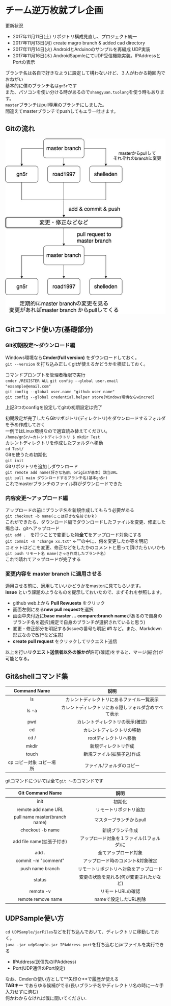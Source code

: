 # チーム逆万枚就プレ企画

更新状況
- 2017年11月11日(土) リポジトリ構成見直し、プロジェクト統一
- 2017年11月13日(月) create magro branch & added cad directory
- 2017年11月14日(火) AndroidとArduinoのサンプルを再編成 UDP実装
- 2017年11月16日(木) AndroidSapmleにてUDP受信機能実装。IPAddressとPortの表示

ブランチ名は各自で好きなように設定して構わないけど、３人がわかる範囲内でおねがい<br>
基本的に僕のブランチ名は`gn5r`です<br>
また、パソコンを使い分ける時があるので`shangyuan.tuolang`を使う時もあります。<br>
`master`ブランチはpull専用のブランチにしました。<br>
間違えてmasterブランチでpushしてもエラー吐きます。

## Gitの流れ
<div align="center">
<img src="./img/project_image.jpg" alt="git操作イメージ">
</div>

## Gitコマンド使い方(基礎部分)

### Git初期設定〜ダウンロード編

Windows環境なら**Cmder(full version)** をダウンロードしておく。<br>
`git --version` を打ち込み正しくgitが使えるかどうかを検証しておく。<br>

コマンドプロンプトを管理者権限で実行<br>
`cmder /REGISTER ALL`
`git config --global user.email "exsample@email.com"`<br>
`git config --global user.name "github user name"`<br>
`git config --global credential.helper store(Windows環境ならwincred)`<br>

上記3つのconfigを設定してgitの初期設定は完了<br>

初期設定が完了したらGitリポジトリ(ディレクトリ)をダウンロードするフォルダを予め作成しておく<br>
一例ではLinux環境なので適宜読み替えてください。<br>
`/home/gn5r/←カレントディレクトリ $ mkdir Test`<br>
カレントディレクトリを作成したフォルダへ移動<br>
`cd Test/`<br>
Gitを使うため初期化<br>
`git init`<br>
Gitリポジトリを追加しダウンロード<br>
`git remote add name(好きな名前。originが基本) 該当URL`<br>
`git pull main ダウンロードするブランチ名(基本gn5r)`<br>
これでmasterブランチのファイル群がダウンロードできた<br>

### 内容変更〜アップロード編

アップロードの前にブランチ名を新規作成してもらう必要がある<br>
`git checkout -b name(ここは好きな名前でおｋ)`<br>
これができたら、ダウンロード編でダウンロードしたファイルを変更、修正した場合は、gitへアップロード<br>
`git add .`　を打つことで変更した物**全て**をアップロード対象にする<br>
`git commit -m "change xx.txt"` ←""の中に、何を変更したか等を明記<br>
コミットはどこを変更、修正などをしたかのコメントと思って頂けたらいいかも<br>
`git push リモート名 name(さっき作成したブランチ名)`<br>
これで晴れてアップロードが完了する

### 変更内容を master branch に適用させる

適用させる前に、適用していいかどうかをmasterに見てもらいます。<br>
**issue** という課題のようなものを提示しておいたので、まずそれを参照します。<br>
- github web上から **Pull Rewuests** をクリック
- 画面左側にある**new pull request**を選択
- 画面中央付近に**base master ... compare:branch name**があるので自身のブランチ名を選択(規定で自身のブランチが選択されていると思う)
- 変更・修正部分を明記する(issueの番号も明記 **#1** など。また、Markdown形式なので改行など注意)
- **create pull request** をクリックしてリクエスト送信

以上を行い**リクエスト送信者以外の誰かが**許可(確認)をすると、マージ(結合)が可能となる。<br>

## Git&shellコマンド集

| Command Name     | 説明     |
| :------------: | :------------: |
| ls | カレントディレクトリにあるファイル一覧表示 |
| ls -a | カレントディレクトリにある隠しフォルダ含めすべて表示 |
| pwd | カレントディレクトリの表示(確認)　|
| cd | カレントディレクトリの移動 |
| cd / | rootディレクトリへ移動 |
| mkdir | 新規ディレクトリ作成 |
| touch | 新規ファイル(拡張子込)作成 |
| cp コピー対象 コピー場所 | ファイル/フォルダのコピー |

gitコマンドについては全て`git 〜`のコマンドです

| Git Command Name     | 説明     |
| :------------: | :------------: |
| init | 初期化|
| remote add name URL | リモートリポジトリ追加|
| pull name master(branch name)| マスターブランチからpull |
| checkout -b name | 新規ブランチ作成|
| add file name(拡張子付き) | アップロード対象を１ファイル(1フォルダ)に |
| add . | 全てアップロード対象 |
| commit -m "comment" | アップロード時のコメント&対象確定 |
| push name branch | リモートリポジトリへ対象をアップロード |
| status | 変更の状態を見れる(何が変更されたかなど)|
| remote -v      | リモートURLの確認 |
| remote remove name | nameで設定したURL削除 |

## UDPSample使い方

`cd UDPSample/jarFiles`などを打ち込んでおいて、ディレクトリに移動しておく。<br>
`java -jar udpSample.jar IPAddress port`を打ち込むとjarファイルを実行できる
- IPAddress(送信先のIPAddress)
- Port(UDP通信のPort設定)

なお、Cmderの使い方として**矢印⇧**で履歴が使える<br>
**TABキー** であらゆる候補がでる(長いブランチ名やディレクトリ名の時に一々手入力せずに済む)<br>
何かわからなければ僕に聞いてください.
